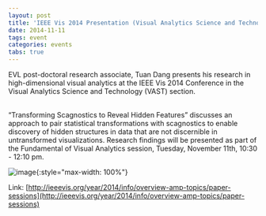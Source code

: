 ```yaml
---
layout: post
title: 'IEEE Vis 2014 Presentation (Visual Analytics Science and Technology - VAST)'
date: 2014-11-11
tags: event
categories: events
tabs: true
---
```


EVL post-doctoral research associate, Tuan Dang presents his research in high-dimensional visual analytics at the IEEE Vis 2014 Conference in the Visual Analytics Science and Technology (VAST) section.<br><br>

&ldquo;Transforming Scagnostics to Reveal Hidden Features&rdquo; discusses an approach to pair statistical transformations with scagnostics to enable discovery of hidden structures in data that are not discernible in untransformed visualizations. Research findings will be presented as part of the Fundamental of Visual Analytics session, Tuesday, November 11th, 10:30 - 12:10 pm.

![image](https://www.evl.uic.edu/output/originals/vis-webbanner2014-header.png-srcw.jpg){:style="max-width: 100%"}


Link: [http://ieeevis.org/year/2014/info/overview-amp-topics/paper-sessions](http://ieeevis.org/year/2014/info/overview-amp-topics/paper-sessions)
